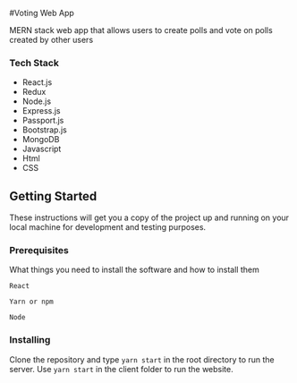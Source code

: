 
#Voting Web App

MERN stack web app that allows users to create polls and vote on polls created by other users

### Tech Stack

- React.js
- Redux
- Node.js
- Express.js
- Passport.js
- Bootstrap.js
- MongoDB
- Javascript
- Html
- CSS

## Getting Started

These instructions will get you a copy of the project up and running on your local machine for development and testing purposes.

### Prerequisites

What things you need to install the software and how to install them

```
React
```
```
Yarn or npm
```
```
Node
```

### Installing

Clone the repository and type ```yarn start``` in the root directory to run the server. Use ```yarn start``` in the client folder to run the website.
